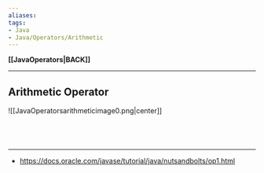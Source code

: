 ```yaml
---
aliases:
tags:
- Java
- Java/Operators/Arithmetic
---
```

**[[JavaOperators|BACK]]**

---
## Arithmetic Operator
![[JavaOperatorsarithmeticimage0.png|center]]

<br>

# 
---
- https://docs.oracle.com/javase/tutorial/java/nutsandbolts/op1.html